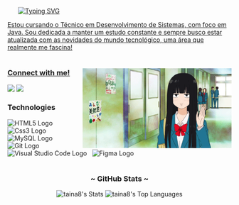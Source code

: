<!-- TITLE -->
<div id="user-content-toc">
  <ul align="left">
     <a href="https://git.io/typing-svg">
      <img src="https://readme-typing-svg.demolab.com?font=Fira+Code&weight=500&size=22&pause=1000&color=9ab193&left=true&Left=true&random=false&width=524&lines=Olá,+eu+sou+a+Tainá+.ᐟ" alt="Typing SVG">
  </ul>
</div>

<!-- PRESENTATION -->
<p align="left">Estou cursando o Técnico em Desenvolvimento de Sistemas, com foco em Java. Sou dedicada a manter um estudo constante e sempre busco estar atualizada com as novidades do mundo tecnológico, uma área que realmente me fascina!</p>

#

<img align="right" alt="Sawako GIF" height="180px" src="sawako.gif">

<!-- LINKS -->
<h3 align="left">Connect with me!</h3>

<div>
  <p "ㅤ"></p>
  <a href="mailto:tainaestefanim@gmail.com" target="_blank"><img width="10.8%" src="https://img.shields.io/badge/Gmail-D14836?style=for-the-badge&logo=gmail&logoColor=white&color=9ab193" target="_blank"></a>
  <a href="https://www.linkedin.com/in/tainá-estefani-martins/" target="_blank"><img width="11.2%" src="https://img.shields.io/badge/LinkedIn-0077B5?style=for-the-badge&logo=linkedin&logoColor=white&color=9ab193" target="_blank"></a>
</div>

<!-- LANGUAGES -->
<h3 align="left">Technologies</h3>

<div align="left">
  <img src="https://cdn.jsdelivr.net/gh/devicons/devicon/icons/html5/html5-original.svg" height="25" alt="HTML5 Logo"/><img width="8"/>
  <img src="https://cdn.jsdelivr.net/gh/devicons/devicon/icons/css3/css3-original.svg" height="25" alt="Css3 Logo"/><img width="8"/>
  <img src="https://cdn.jsdelivr.net/gh/devicons/devicon/icons/mysql/mysql-original.svg" height="25" alt="MySQL Logo"/><img width="8"/>
  <img src="https://cdn.jsdelivr.net/gh/devicons/devicon/icons/git/git-original.svg" height="25" alt="Git Logo"/><img width="8"/>
  <img src="https://cdn.jsdelivr.net/gh/devicons/devicon/icons/vscode/vscode-original.svg" height="25" alt="Visual Studio Code Logo"/><img width="8"/>
  <img src="https://cdn.jsdelivr.net/gh/devicons/devicon/icons/figma/figma-original.svg" height="25" alt="Figma Logo"/><img width="8"/>
</div>

#

<!-- GITHUB STATS -->
<h3 align="center">~ GitHub Stats ~</h3>

<div style="text-align: center;" align="center">
  
![taina8's Stats](https://github-readme-stats.vercel.app/api?username=tainaestefani&theme=cobalt&show_icons=true&hide_title=true&hide_border=false&border_radius=3&border_color=9ab193&bg_color=1c1c1c&title_color=9ab193&text_color=9ab193&line_height=25&hide=issues&count_private=true)
![taina8's Top Languages](https://github-readme-stats.vercel.app/api/top-langs/?username=tainaestefani&theme=cobalt&show_icons=true&hide_border=false&&bg_color=1c1c1c&title_color=9ab193&text_color=9ab193&line_height=25&hide=issues&layout=compact)

</div>
